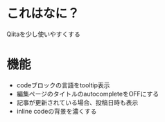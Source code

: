 # これはなに？
Qiitaを少し使いやすくする

# 機能
* codeブロックの言語をtooltip表示
* 編集ページのタイトルのautocompleteをOFFにする
* 記事が更新されている場合、投稿日時も表示
* inline codeの背景を濃くする
